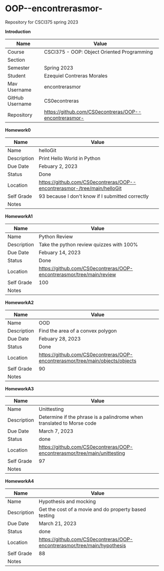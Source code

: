 # OOP--encontrerasmor-
Repository for CSCI375 spring 2023

**Introduction**

Name | Value
--- | ---
Course | CSCI375 - OOP: Object Oriented Programming
Section |
Semester | Spring 2023
Student | Ezequiel Contreras Morales
Mav Username | encontrerasmor
GitHub Username | CS0econtreras
Repository | https://github.com/CS0econtreras/OOP--encontrerasmor-

**Homework0**

Name | Value
--- | ---
Name | helloGit
Description | Print Hello World in Python
Due Date |  Febuary 2, 2023
Status  | Done
Location | https://github.com/CS0econtreras/OOP--encontrerasmor-/tree/main/helloGit
Self Grade | 93 because I don't know if I submitted correctly
Notes |

**HomeworkA1**

Name | Value
--- | ---
Name | Python Review
Description | Take the python review quizzes with 100%
Due Date |  Febuary 14, 2023
Status  | Done
Location | https://github.com/CS0econtreras/OOP-encontrerasmor/tree/main/review
Self Grade | 100
Notes |

**HomeworkA2**

Name | Value
--- | ---
Name | OOD
Description | Find the area of a convex polygon
Due Date |  Febuary 28, 2023
Status  | Done
Location | https://github.com/CS0econtreras/OOP-encontrerasmor/tree/main/objects/objects
Self Grade | 90
Notes |

**HomeworkA3**

Name | Value
--- | ---
Name | Unittesting
Description | Determine if the phrase is a palindrome when translated to Morse code
Due Date |  March 7, 2023
Status  | done
Location | https://github.com/CS0econtreras/OOP-encontrerasmor/tree/main/unittesting
Self Grade | 97
Notes |

**HomeworkA4**

Name | Value
--- | ---
Name | Hypothesis and mocking 
Description | Get the cost of a movie and do property based testing 
Due Date |  March 21, 2023
Status  | done
Location | https://github.com/CS0econtreras/OOP-encontrerasmor/tree/main/hypothesis
Self Grade | 88
Notes |